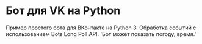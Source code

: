 <h1> Бот для VK на Python</h1>
Пример простого бота для ВКонтакте на Python 3. Обработка событий с использованием Bots Long Poll API.
'Бот может показать погоду, время.'